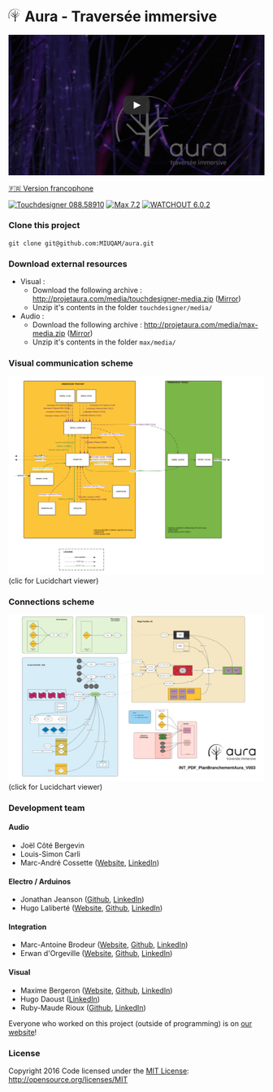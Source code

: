 # ![icon](doc/icon.png) Aura - Traversée immersive

[![Click to view the video](doc/video.jpg)](https://www.youtube.com/watch?v=CvLYBNCQGkw)

[:fr: Version francophone](README.fr.md)

[![Touchdesigner 088.58910](https://img.shields.io/badge/Touchdesigner-088.58910-2d98ce.svg?style=flat)](http://www.derivative.ca/Builds/TouchDesigner088.58910.64-Bit.exe) 
[![Max 7.2](https://img.shields.io/badge/Max-7.2-b5b9bf.svg?style=flat)](https://cycling74.com/max7/) 
[![WATCHOUT 6.0.2](https://img.shields.io/badge/WATCHOUT-6.0.2-a2227b.svg?style=flat)](http://www.dataton.com/watchout) 

### Clone this project
```
git clone git@github.com:MIUQAM/aura.git
```

### Download external resources
- Visual :
  - Download the following archive : http://projetaura.com/media/touchdesigner-media.zip ([Mirror](https://drive.google.com/open?id=0B3Nb5jB8NyWPSDRBTkM1UXRfczQ))
  - Unzip it's contents in the folder `touchdesigner/media/`
- Audio :
  - Download the following archive : http://projetaura.com/media/max-media.zip ([Mirror](https://drive.google.com/open?id=0B3Nb5jB8NyWPbDQ3VFQ5RnhhSlk))
  - Unzip it's contents in the folder `max/media/`

### Visual communication scheme
[![Visual communication scheme](doc/schema_visuel.png)](https://www.lucidchart.com/documents/view/46d38f88-bbe4-4ac7-bbc7-b418d1179246)
(clic for Lucidchart viewer)

### Connections scheme
[![Connections scheme](doc/schema_connexions.png)](https://www.lucidchart.com/documents/view/9890331f-64d0-4a9a-a718-01d56c739518)
(click for Lucidchart viewer)

### Development team 
#### Audio
- Joël Côté Bergevin
- Louis-Simon Carli
- Marc-André Cossette ([Website](http://www.creationsmac.com), [LinkedIn](https://linkedin.com/in/macossette))

#### Electro / Arduinos
- Jonathan Jeanson ([Github](https://github.com/jjshred), [LinkedIn](https://linkedin.com/in/giovanni-jeanson-7a8974ba))
- Hugo Laliberté ([Website](http://hugolaliberte.com/), [Github](https://github.com/lachose1), [LinkedIn](https://ca.linkedin.com/in/hugolaliberte))

#### Integration
- Marc-Antoine Brodeur ([Website](http://marcantoinebrodeur.com), [Github](https://github.com/mabrodeur), [LinkedIn](https://www.linkedin.com/in/marcantoinebrodeur/))
- Erwan d'Orgeville ([Website](http://erwandorgeville.com), [Github](https://github.com/th3m4ri0), [LinkedIn](https://linkedin.com/in/th3m4ri0))

#### Visual
- Maxime Bergeron ([Website](http://maximebergeron.ca/), [Github](https://github.com/maxime1bergeron), [LinkedIn](https://linkedin.com/in/maxime1bergeron))
- Hugo Daoust ([LinkedIn](https://www.linkedin.com/in/hugo-daoust-4174b610a))
- Ruby-Maude Rioux ([Github](https://github.com/rubanmauve), [LinkedIn](https://linkedin.com/pub/ruby-maude-rioux/5a/3b9/b5a))

Everyone who worked on this project (outside of programming) is on [our website](http://projetaura.com)!

### License
Copyright 2016
Code licensed under the [MIT License](LICENSE): http://opensource.org/licenses/MIT
